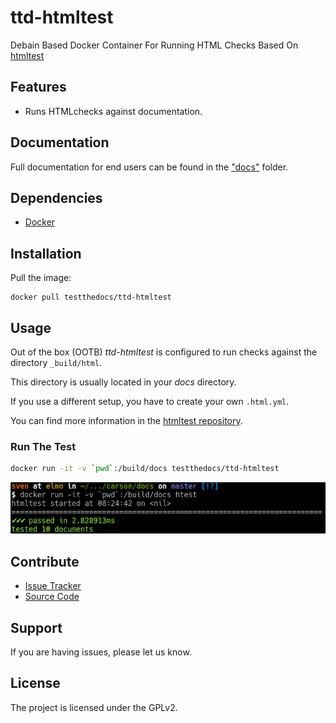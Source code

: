 # ttd-htmltest

Debain Based Docker Container For Running HTML Checks Based On [htmltest](https://github.com/wjdp/htmltest)

## Features

- Runs HTMLchecks against documentation.

## Documentation

Full documentation for end users can be found in the ["docs"](..docs/) folder.

## Dependencies

- [Docker](https://docker.com "Homepage of docker")

## Installation

Pull the image:

```
docker pull testthedocs/ttd-htmltest
```

## Usage

Out of the box (OOTB) *ttd-htmltest* is configured to run checks against the directory ``_build/html``.

This directory is usually located in your *docs* directory.

If you use a different setup, you have to create your own ``.html.yml``.

You can find more information in the [htmltest repository](https://github.com/wjdp/htmltest).

### Run The Test

``` bash
docker run -it -v `pwd`:/build/docs testthedocs/ttd-htmltest
```

![A Gif with example](docs/_static/ttd-htmltest.png)

## Contribute

- [Issue Tracker](https://github.com/testthedocs/rakpart/issues)
- [Source Code](https://github.com/testthedocs/rakpart/tree/master/ttd-htmltest)

## Support

If you are having issues, please let us know.

## License

The project is licensed under the GPLv2.
